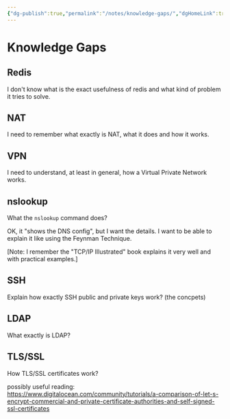 ```yaml
---
{"dg-publish":true,"permalink":"/notes/knowledge-gaps/","dgHomeLink":true,"dgPassFrontmatter":false,"dgShowBacklinks":true,"dgShowLocalGraph":true}
---
```


# Knowledge Gaps

## Redis

I don't know what is the exact usefulness of redis and what kind of problem it tries to solve.


## NAT

I need to remember what exactly is NAT, what it does and how it works.


## VPN

I need to understand, at least in general, how a Virtual Private Network works.


## nslookup

What the `nslookup` command does?

OK, it "shows the DNS config", but I want the details. I want to be able to explain it like using the Feynman Technique.

[Note: I remember the "TCP/IP Illustrated" book explains it very well and with practical examples.]


## SSH

Explain how exactly SSH public and private keys work? (the concpets)


## LDAP

What exactly is LDAP?


## TLS/SSL

How TLS/SSL certificates work?

possibly useful reading: <https://www.digitalocean.com/community/tutorials/a-comparison-of-let-s-encrypt-commercial-and-private-certificate-authorities-and-self-signed-ssl-certificates>



